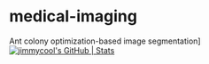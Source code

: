 # medical-imaging
Ant colony optimization-based image segmentation]
[![jimmycool's GitHub | Stats](https://stats.quine.sh/jimmycool/github?theme=dark)](https://quine.sh)
